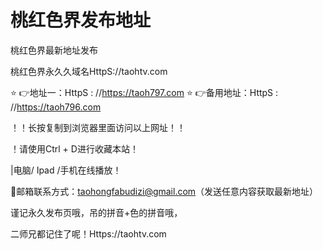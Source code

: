 # 桃红色界发布地址
桃红色界最新地址发布 

桃红色界永久久域名HttpS://taohtv.com 

⭐️ 👉地址一：HttpS : //https://taoh797.com
⭐️ 👉备用地址：HttpS : //https://taoh796.com

！️！️长按复制到浏览器里面访问以上网址！️！️ 

！️请使用Ctrl + D进行收藏本站！

|电脑/ Ipad /手机在线播放！️

📧邮箱联系方式：taohongfabudizi@gmail.com（发送任意内容获取最新地址）

谨记永久发布页哦，吊的拼音+色的拼音哦，

二师兄都记住了呢！Https://taohtv.com
